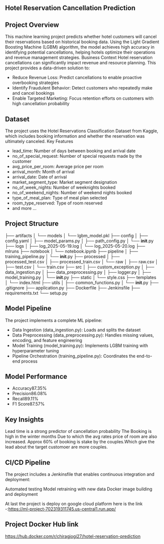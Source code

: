 ## Hotel Reservation Cancellation Prediction

## Project Overview
This machine learning project predicts whether hotel customers will cancel their reservations based on historical booking data. Using the Light Gradient Boosting Machine (LGBM) algorithm, the model achieves high accuracy in identifying potential cancellations, helping hotels optimize their operations and revenue management strategies.
Business Context
Hotel reservation cancellations can significantly impact revenue and resource planning. This project provides a data-driven solution to:

- Reduce Revenue Loss: Predict cancellations to enable proactive overbooking strategies
- Identify Fraudulent Behavior: Detect customers who repeatedly make and cancel bookings
- Enable Targeted Marketing: Focus retention efforts on customers with high cancellation probability

## Dataset
The project uses the Hotel Reservations Classification Dataset from Kaggle, which includes booking information and whether the reservation was ultimately canceled.
Key Features

- lead_time: Number of days between booking and arrival date
- no_of_special_request: Number of special requests made by the customer
- avg_price_per_room: Average price per room
- arrival_month: Month of arrival
- arrival_date: Date of arrival
- market_segment_type: Market segment designation
- no_of_week_nights: Number of weeknights booked
- no_of_weekend_nights: Number of weekend nights booked
- type_of_meal_plan: Type of meal plan selected
- room_type_reserved: Type of room reserved
- and more ...

## Project Structure

├── artifacts
│   └── models
│       └── lgbm_model.pkl
├── config
│   ├── config.yaml
│   ├── model_params.py
│   ├── path_config.py
│   └── __init__.py
├── logs
│   ├── log_2025-05-19.log
│   └── log_2025-05-20.log
├── mlruns
├── notebook
│   └── notebook.ipynb
├── pipeline
│   ├── training_pipeline.py
│   └── __init__.py
├── processed
│   ├── processed_test.csv
│   ├── processed_train.csv
│   └── raw
│       ├── raw.csv
│       ├── test.csv
│       └── train.csv
├── src
│   ├── custom_exception.py
│   ├── data_ingestion.py
│   ├── data_preprocessing.py
│   ├── logger.py
│   ├── model_training.py
│   └── __init__.py
├── static
│   └── style.css
├── templates
│   └── index.html
├── utils
│   ├── common_functions.py
│   └── __init__.py
├── .gitignore
├── application.py
├── Dockerfile
├── Jenkinsfile
├── requirements.txt
└── setup.py

## Model Pipeline
The project implements a complete ML pipeline:

- Data Ingestion (data_ingestion.py): Loads and splits the dataset
- Data Preprocessing (data_preprocessing.py): Handles missing values, encoding, and feature engineering
- Model Training (model_training.py): Implements LGBM training with hyperparameter tuning
- Pipeline Orchestration (training_pipeline.py): Coordinates the end-to-end process

## Model Performance
- Accuracy87.35%
- Precision86.08%
- Recall89.11%
- F1 Score87.57%

## Key Insights

Lead time is a strong predictor of cancellation probability
The Booking is high in the winter months Due to which the avg rates price of room are also increased.
Approx 60% of booking is stake by the couples.Which give the lead about the target customoer are more couples.

## CI/CD Pipeline
The project includes a Jenkinsfile that enables continuous integration and deployment:

Automated testing
Model retraining with new data
Docker image building and deployment

At last the project is deploy on google cloud platform 
here is the link -:https://ml-project-702319311745.us-central1.run.app/

## Project Docker Hub link
https://hub.docker.com/r/chiragjogi27/hotel-reservation-prediction

